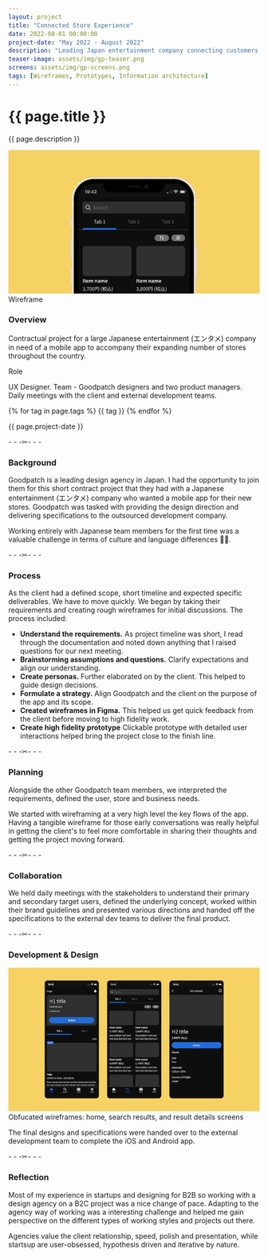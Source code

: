 ```yaml
---
layout: project
title: "Connected Store Experience"
date: 2022-08-01 00:00:00
project-date: "May 2022 - August 2022"
description: "Leading Japan entertainment company connecting customers to stores."
teaser-image: assets/img/gp-teaser.png
screens: assets/img/gp-screens.png
tags: [Wireframes, Prototypes, Information architecture]
---
```


# {{ page.title }}
{{ page.description }}

<div class="row">
  <div class="col">
    <div class="card"><img src="/assets/img/gp-teaser.png" class="rounded" alt="..."></div>
    <figcaption class="figure-caption text-center">Wireframe</figcaption>
  </div>
</div>

<!-- ### Overview -->
<div class="row py-3">
    <div class="col-8">
      <h3>Overview</h3>
      <p>Contractual project for a large Japanese entertainment (エンタメ) company in need of a mobile app to accompany their expanding number of stores throughout the country.</p>
    </div>
    <div class="col-4">
      <p class="font-monospace">Role</p>
      <p>UX Designer. Team - Goodpatch designers and two product managers. Daily meetings with the client and external development teams.</p>
      {% for tag in page.tags %}
      <span class="badge rounded-pill bg-dark">{{ tag }}</span>
      {% endfor %}
      <p></p>
      <p>{{ page.project-date }}</p>
    </div>
</div>

<p class="text-center my-5" style="color: #212529;">- - -✂- - -</p>

### Background
Goodpatch is a leading design agency in Japan. I had the opportunity to join them for this short contract project that they had with a Japanese entertainment (エンタメ) company who wanted a mobile app for their new stores. Goodpatch was tasked with providing the design direction and delivering specifications to the outsourced development company.

Working entirely with Japanese team members for the first time was a valuable challenge in terms of culture and language differences 🙌🏼.

<p class="text-center my-5" style="color: #212529;">- - -✂- - -</p>

### Process
As the client had a defined scope, short timeline and expected specific deliverables. We have to move quickly. We began by taking their requirements and creating rough wireframes for initial discussions. The process included:

- **Understand the requirements.** As project timeline was short, I read through the documentation and noted down anything that I raised questions for our next meeting.
- **Brainstorming assumptions and questions.** Clarify expectations and align our understanding.
- **Create personas.** Further elaborated on by the client. This helped to guide design decisions.
- **Formulate a strategy.** Align Goodpatch and the client on the purpose of the app and its scope.
- **Created wireframes in Figma.** This helped us get quick feedback from the client before moving to high fidelity work.
- **Create high fidelity prototype** Clickable prototype with detailed user interactions helped bring the project close to the finish line.

<p class="text-center my-5" style="color: #212529;">- - -✂- - -</p>

### Planning

Alongside the other Goodpatch team members, we interpreted the requirements, defined the user, store and business needs. 

We started with wireframing at a very high level the key flows of the app. Having a tangible wireframe for those early conversations was really helpful in getting the client's to feel more comfortable in sharing their thoughts and getting the project moving forward.

<p class="text-center my-5" style="color: #212529;">- - -✂- - -</p>

### Collaboration

We held daily meetings with the stakeholders to understand their primary and secondary target users, defined the underlying concept, worked within their brand guidelines and presented various directions and handed off the specifications to the external dev teams to deliver the final product.

<p class="text-center my-5" style="color: #212529;">- - -✂- - -</p>

### Development & Design

<img src="/assets/img/gp-screens.png" class="rounded" alt="wireframes">
<figcaption class="figure-caption text-center">Obfucated wireframes: home, search results, and result details screens</figcaption>

<p></p>
The final designs and specifications were handed over to the external development team to complete the iOS and Android app.

<p class="text-center my-5" style="color: #212529;">- - -✂- - -</p>

### Reflection
Most of my experience in startups and designing for B2B so working with a design agency on a B2C project was a nice change of pace. Adapting to the agency way of working was a interesting challenge and helped me gain perspective on the different types of working styles and projects out there.

Agencies value the client relationship, speed, polish and presentation, while startsup are user-obsessed, hypothesis driven and iterative by nature. 
